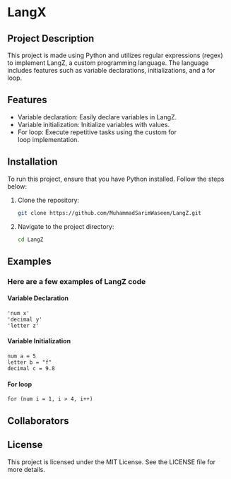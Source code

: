 # LangX

## Project Description

This project is made using Python and utilizes regular expressions (regex) to implement LangZ, a custom programming language. The language includes features such as variable declarations, initializations, and a for loop.

## Features
- Variable declaration: Easily declare variables in LangZ.
- Variable initialization: Initialize variables with values.
- For loop: Execute repetitive tasks using the custom for loop implementation.

## Installation

To run this project, ensure that you have Python installed. Follow the steps below:

1. Clone the repository:

   ```bash
   git clone https://github.com/MuhammadSarimWaseem/LangZ.git
   ```

2. Navigate to the project directory:

    ```bash
    cd LangZ
    ```

## Examples

### Here are a few examples of LangZ code

#### Variable Declaration

    'num x'
    'decimal y'
    'letter z'

#### Variable Initialization

    num a = 5
    letter b = "f"
    decimal c = 9.8 

#### For loop

    for (num i = 1, i > 4, i++)
  
## Collaborators

## License

This project is licensed under the MIT License. See the LICENSE file for more details.